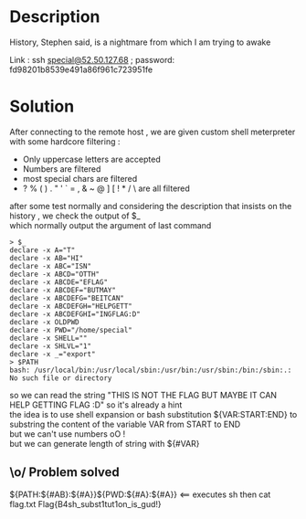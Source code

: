 # Description
History, Stephen said, is a nightmare from which I am trying to awake <br>

Link : ssh special@52.50.127.68 ; password: fd98201b8539e491a86f961c723951fe

# Solution
After connecting to the remote host , we are given custom  shell meterpreter with some hardcore filtering : <br>
* Only uppercase letters are accepted
* Numbers are filtered
* most special chars are filtered
* ? % ( ) . " ' ` = , &  ~ @ ] [ ! * / \ are all filtered 

after some test normally and considering the description that insists on the history , we check the output of $_ <br>
which normally output the argument of last command <br>

```
> $_
declare -x A="T"
declare -x AB="HI"
declare -x ABC="ISN"
declare -x ABCD="OTTH"
declare -x ABCDE="EFLAG"
declare -x ABCDEF="BUTMAY"
declare -x ABCDEFG="BEITCAN"
declare -x ABCDEFGH="HELPGETT"
declare -x ABCDEFGHI="INGFLAG:D"
declare -x OLDPWD
declare -x PWD="/home/special"
declare -x SHELL=""
declare -x SHLVL="1"
declare -x _="export"
> $PATH
bash: /usr/local/bin:/usr/local/sbin:/usr/bin:/usr/sbin:/bin:/sbin:.: No such file or directory

```
so we can read the string "THIS IS NOT THE FLAG BUT MAYBE IT CAN HELP GETTING FLAG :D" so it's already a hint <br>
the idea is to use shell expansion or bash substitution ${VAR:START:END} to substring the content of the variable VAR from START to END <br>
but we can't use numbers oO ! <br>
but we can generate length of string  with ${#VAR}

## \o/ Problem solved 

${PATH:${#AB}:${#A}}${PWD:${#A}:${#A}} <== executes sh 
then cat flag.txt
Flag{B4sh_subst1tut1on_is_gud!}

